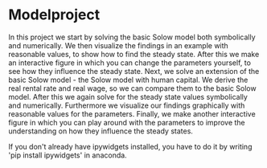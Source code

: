 # Modelproject

In this project we start by solving the basic Solow model both symbolically and numerically. We then visualize the findings in an example with reasonable values, to show how to find the steady state. After this we make an interactive figure in which you can change the parameters yourself, to see how they influence the steady state.
Next, we solve an extension of the basic Solow model - the Solow model with human capital. We derive the real rental rate and real wage, so we can compare them to the basic Solow model. After this we again solve for the steady state values symbolically and numerically. Furthermore we visualize our findings graphically with reasonable values for the parameters. Finally, we make another interactive figure in which you can play around with the parameters to improve the understanding on how they influence the steady states.

If you don't already have ipywidgets installed, you have to do it by writing 'pip install ipywidgets' in anaconda.
